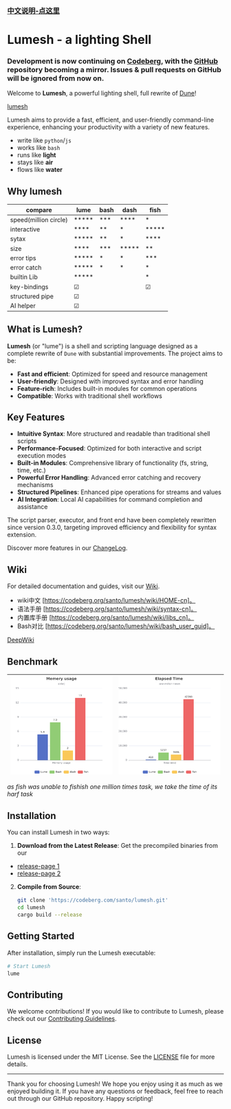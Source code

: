 ### [中文说明-点这里](README-cn.md)
# Lumesh - a lighting Shell

### Development is now continuing on [Codeberg](https://codeberg.org/santo/lumesh), with the [GitHub](https://github.com/superiums/lumesh) repository becoming a mirror. Issues & pull requests on GitHub will be ignored from now on.


Welcome to **Lumesh**, a powerful lighting shell, full rewrite of [Dune](https://github.com/adam-mcdaniel/dune)!

[lumesh](https://codeberg.org/santo/lumesh/raw/branch/main/assets/lumesh.png)

Lumesh aims to provide a fast, efficient, and user-friendly command-line experience, enhancing your productivity with a variety of new features.

- write like `python`/`js`
- works like `bash`
- runs like **light**
- stays like **air**
- flows like **water**

## Why lumesh

| compare |    lume       |     bash      |     dash      |     fish      |
|---------|---------------|---------------|---------------|---------------|
| speed(million circle)    |     *****     |     ***       |     ****      |    *          |
| interactive    |     ****      |     **        |     *         |    *****      |
| sytax    |     *****     |     **        |     *         |    ****       |
| size    |     ****      |     ***       |     *****     |    **         |
| error tips|     *****     |     *         |     *         |    ***        |
| error catch|     *****     |     *         |     *         |    *        |
| builtin Lib  |     *****     |               |               |    *       |
| key-bindings|     ☑     |               |               |      ☑        |
| structured pipe|     ☑     |               |               |              |
| AI helper  |     ☑        |               |               |               |

## What is Lumesh?

**Lumesh** (or "lume") is a shell and scripting language designed as a complete rewrite of
`Dune` with substantial improvements. The project aims to be:

- **Fast and efficient**: Optimized for speed and resource management
- **User-friendly**: Designed with improved syntax and error handling
- **Feature-rich**: Includes built-in modules for common operations
- **Compatible**: Works with traditional shell workflows


## Key Features
- **Intuitive Syntax**: More structured and readable than traditional shell scripts
- **Performance-Focused**: Optimized for both interactive and script execution modes
- **Built-in Modules**: Comprehensive library of functionality (fs, string, time, etc.)
- **Powerful Error Handling**: Advanced error catching and recovery mechanisms
- **Structured Pipelines**: Enhanced pipe operations for streams and values
- **AI Integration**: Local AI capabilities for command completion and assistance

The script parser, executor, and front end have been completely rewritten since version 0.3.0, targeting improved efficiency and flexibility for syntax extension.

Discover more features in our [ChangeLog](CHANGELOG.md).


## Wiki
For detailed documentation and guides, visit our [Wiki](https://codeberg.com/santo/lumesh/wiki).

- wiki中文 [https://codeberg.org/santo/lumesh/wiki/HOME-cn]。
- 语法手册 [https://codeberg.org/santo/lumesh/wiki/syntax-cn]。
- 内置库手册 [https://codeberg.org/santo/lumesh/wiki/libs_cn]。
- Bash对比 [https://codeberg.org/santo/lumesh/wiki/bash_user_guid]。

[DeepWiki](https://deepwiki.com/superiums/lumesh)

## Benchmark

| ![highlight](assets/mem_chart.png) | ![highlight](assets/time_chart.png) |
|------------------------|------------------------|

_as fish was unable to fishish one million times task, we take the time of its harf task_


## Installation

You can install Lumesh in two ways:

1. **Download from the Latest Release**: Get the precompiled binaries from our
- [release-page 1](https://codeberg.com/santo/lumesh/releases)
- [release-page 2](https://github.com/superiums/lumesh/releases)
2. **Compile from Source**:
   ```bash
   git clone 'https://codeberg.com/santo/lumesh.git'
   cd lumesh
   cargo build --release
   ```

## Getting Started

After installation, simply run the Lumesh executable:

```bash
# Start Lumesh
lume
```

## Contributing

We welcome contributions! If you would like to contribute to Lumesh, please check out our [Contributing Guidelines](CONTRIBUTING.md).

## License

Lumesh is licensed under the MIT License. See the [LICENSE](LICENSE) file for more details.

---

Thank you for choosing Lumesh! We hope you enjoy using it as much as we enjoyed building it. If you have any questions or feedback, feel free to reach out through our GitHub repository. Happy scripting!
